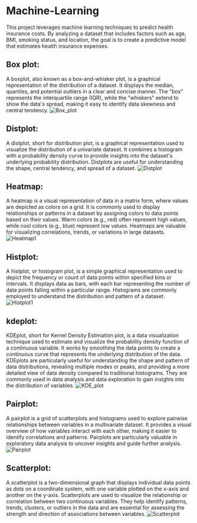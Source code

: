 # Machine-Learning
This project leverages machine learning techniques to predict health insurance costs. By analyzing a dataset that includes factors such as age, BMI, smoking status, and location, the goal is to create a predictive model that estimates health insurance expenses. 
## Box plot:
A boxplot, also known as a box-and-whisker plot, is a graphical representation of the distribution of a dataset. It displays the median, quartiles, and potential outliers in a clear and concise manner. The "box" represents the interquartile range (IQR), while the "whiskers" extend to show the data's spread, making it easy to identify data skewness and central tendency.
![Box_plot](https://github.com/Rutujasalunke12/Machine-Learning/assets/102023809/9528cd3f-1d41-49cb-8ea9-c4f1adfced3a)
## Distplot:
A distplot, short for distribution plot, is a graphical representation used to visualize the distribution of a univariate dataset. It combines a histogram with a probability density curve to provide insights into the dataset's underlying probability distribution. Distplots are useful for understanding the shape, central tendency, and spread of a dataset.
![Distplot](https://github.com/Rutujasalunke12/Machine-Learning/assets/102023809/7011e29a-b69d-4371-a07e-4b80743dc384)
## Heatmap:
A heatmap is a visual representation of data in a matrix form, where values are depicted as colors on a grid. It is commonly used to display relationships or patterns in a dataset by assigning colors to data points based on their values. Warm colors (e.g., red) often represent high values, while cool colors (e.g., blue) represent low values. Heatmaps are valuable for visualizing correlations, trends, or variations in large datasets.
![Heatmap1](https://github.com/Rutujasalunke12/Machine-Learning/assets/102023809/4033954a-0f9c-44f0-a660-51e1f7a34f95)
## Histplot:
A histplot, or histogram plot, is a simple graphical representation used to depict the frequency or count of data points within specified bins or intervals. It displays data as bars, with each bar representing the number of data points falling within a particular range. Histograms are commonly employed to understand the distribution and pattern of a dataset.
![Histplot1](https://github.com/Rutujasalunke12/Machine-Learning/assets/102023809/a443639c-3e24-40d1-a708-a4ca0dbe97df)
## kdeplot:
KDEplot, short for Kernel Density Estimation plot, is a data visualization technique used to estimate and visualize the probability density function of a continuous variable. It works by smoothing the data points to create a continuous curve that represents the underlying distribution of the data. KDEplots are particularly useful for understanding the shape and pattern of data distributions, revealing multiple modes or peaks, and providing a more detailed view of data density compared to traditional histograms. They are commonly used in data analysis and data exploration to gain insights into the distribution of variables.
![KDE_plot](https://github.com/Rutujasalunke12/Machine-Learning/assets/102023809/c13d9467-efdf-4468-8934-0ed6163f16bf)
## Pairplot:
A pairplot is a grid of scatterplots and histograms used to explore pairwise relationships between variables in a multivariate dataset. It provides a visual overview of how variables interact with each other, making it easier to identify correlations and patterns. Pairplots are particularly valuable in exploratory data analysis to uncover insights and guide further analysis.
![Pairplot](https://github.com/Rutujasalunke12/Machine-Learning/assets/102023809/e83e556e-2d34-4a29-a2cf-b08b0a43717b)
## Scatterplot:
A scatterplot is a two-dimensional graph that displays individual data points as dots on a coordinate system, with one variable plotted on the x-axis and another on the y-axis. Scatterplots are used to visualize the relationship or correlation between two continuous variables. They help identify patterns, trends, clusters, or outliers in the data and are essential for assessing the strength and direction of associations between variables.
![Scatterplot](https://github.com/Rutujasalunke12/Machine-Learning/assets/102023809/dbfff2ea-6d81-4dde-842d-f0968c931d14)








